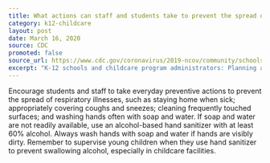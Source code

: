 ```yaml
---
title: What actions can staff and students take to prevent the spread of COVID-19?
category: k12-childcare
layout: post
date: March 16, 2020
source: CDC
promoted: false
source_url: https://www.cdc.gov/coronavirus/2019-ncov/community/schools-childcare/schools-faq.html
excerpt: "K-12 schools and childcare program administrators: Planning and preparedness"
---
```


Encourage students and staff to take everyday preventive actions to prevent the spread of respiratory illnesses, such as staying home when sick; appropriately covering coughs and sneezes; cleaning frequently touched surfaces; and washing hands often with soap and water. If soap and water are not readily available, use an alcohol-based hand sanitizer with at least 60% alcohol. Always wash hands with soap and water if hands are visibly dirty. Remember to supervise young children when they use hand sanitizer to prevent swallowing alcohol, especially in childcare facilities.

